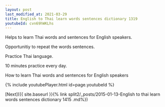 ```yaml
---
layout: post
last_modified_at: 2021-03-29
title: English to Thai learn words sentences dictionary 1319 
youtubeId: cvn69hWKLhs
---
```

 
 
Helps to learn Thai words and sentences for English speakers.

Opportunitiy to repeat the words sentences. 

Practice Thai language. 
 
10 minutes practice every day. 
 
How to learn Thai words and sentences for English speakers 
 
{% include youtubePlayer.html id=page.youtubeId %}
 
 
[Next]({{ site.baseurl }}{% link  split2/_posts/2015-01-13-English to thai learn words sentences dictionary 1415 .md%})
 
